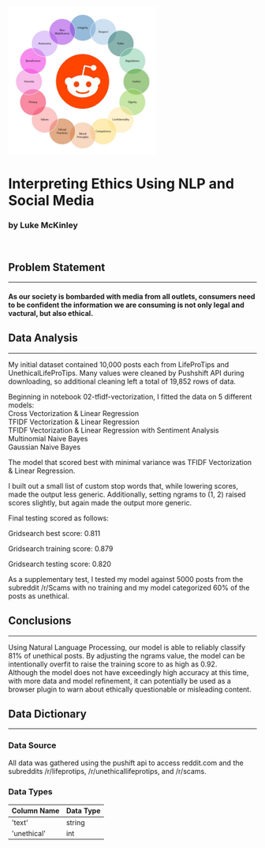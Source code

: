 <img src='./images/reddit ethics.jpg' width='300' height='300'>

# Interpreting Ethics Using NLP and Social Media
### by Luke McKinley
<br>


## Problem Statement
---
#### As our society is bombarded with media from all outlets, consumers need to be confident the information we are consuming is not only legal and vactural, but also ethical.  

## Data Analysis
---
My initial dataset contained 10,000 posts each from LifeProTips and UnethicalLifeProTips.  Many values were cleaned by Pushshift API during downloading, so additional cleaning left a total of 19,852 rows of data.  

Beginning in notebook 02-tfidf-vectorization, I fitted the data on 5 different models:  
Cross Vectorization & Linear Regression<br>
TFIDF Vectorization & Linear Regression<br>
TFIDF Vectorization & Linear Regression with Sentiment Analysis<br>
Multinomial Naive Bayes<br>
Gaussian Naive Bayes<br>

The model that scored best with minimal variance was TFIDF Vectorization & Linear Regression.  

I built out a small list of custom stop words that, while lowering scores, made the output less generic. 
Additionally, setting ngrams to (1, 2) raised scores slightly, but again made the output more generic.  

Final testing scored as follows:  

Gridsearch best score: 0.811

Gridsearch training score: 0.879

Gridsearch testing score: 0.820

As a supplementary test, I tested my model against 5000 posts from the subreddit /r/Scams with no training and my model categorized 60% of the posts as unethical.  

## Conclusions
---
Using Natural Language Processing, our model is able to reliably classify 81% of unethical posts.  By adjusting the ngrams value, the model can be intentionally overfit to raise the training score to as high as 0.92.    
Although the model does not have exceedingly high accuracy at this time, with more data and model refinement, it can potentially be used as a browser plugin to warn about ethically questionable or misleading content. 




## Data Dictionary

---

### Data Source
All data was gathered using the pushift api to access reddit.com and the subreddits /r/lifeprotips, /r/unethicallifeprotips, and /r/scams.

### Data Types


|Column Name | Data Type|
|---|---|
|'text'| string|
|'unethical'| int|

